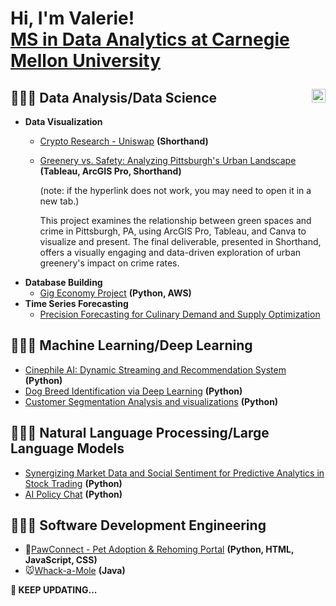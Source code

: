 <h1>Hi, I'm Valerie! <br/><a href="https://www.linkedin.com/in/jiayu-yuan/">MS in Data Analytics at Carnegie Mellon University</a>

[<img align="right" alt="JoshMadakor | LinkedIn" width="22px" src="https://cdn.jsdelivr.net/npm/simple-icons@v3/icons/linkedin.svg" />][linkedin]

[linkedin]: https://www.linkedin.com/in/jiayu-yuan/


<h2>👩🏻‍💻 Data Analysis/Data Science </h2>

- <b>Data Visualization</b>
  - [Crypto Research - Uniswap](https://valerieyuan-case-study-uniswap.shorthandstories.com/crypto-research-uniswap/) **(Shorthand)**
    
  - [Greenery vs. Safety: Analyzing Pittsburgh's Urban Landscape](https://preview.shorthand.com/Dd96hojCGLq1rWr6#group-section-Overview-0CBwLOfhK4) **(Tableau, ArcGIS Pro, Shorthand)**
    
    (note: if the hyperlink does not work, you may need to open it in a new tab.)
    
    This project examines the relationship between green spaces and crime in Pittsburgh, PA, using ArcGIS Pro, Tableau, and Canva to visualize and present. The final deliverable, presented in Shorthand, offers a visually engaging and data-driven exploration of urban greenery's impact on crime rates.
- <b>Database Building</b>
  - [Gig Economy Project](https://github.com/VaLeRiEe37/Gig-Economy-Project/blob/main/Database_InitialCreation) **(Python, AWS)**
- <b>Time Series Forecasting</b>
  - [Precision Forecasting for Culinary Demand and Supply Optimization](https://github.com/VaLeRiEe37/Precision-Forecasting-for-Culinary-Demand-and-Supply-Optimization)

<h2>👩🏻‍💻 Machine Learning/Deep Learning </h2>

  - [Cinephile AI: Dynamic Streaming and Recommendation System](https://github.com/VaLeRiEe37/Movie-Recommender-System/blob/main/README.md) **(Python)**
  - [Dog Breed Identification via Deep Learning](https://github.com/VaLeRiEe37/Dog-Breed-Identification-via-Deep-Learning) **(Python)**
  - [Customer Segmentation Analysis and visualizations](https://github.com/VaLeRiEe37/Customer-Segmentation-Analysis-and-visualizations/blob/main/customer-segmentation-hypothesis-testing-kmeans.ipynb) **(Python)**

<h2>👩🏻‍💻 Natural Language Processing/Large Language Models </h2>

  - [Synergizing Market Data and Social Sentiment for Predictive Analytics in Stock Trading](https://github.com/VaLeRiEe37/NLXLLM-portfolio/blob/main/individual_assignment/Report.pdf) **(Python)**
  - [AI Policy Chat](https://github.com/VaLeRiEe37/AIPolicyChatbot/blob/main/num_epoches%2Bpriming.ipynb) **(Python)**

<h2>👩🏻‍💻 Software Development Engineering </h2>

  - 🐶[PawConnect - Pet Adoption & Rehoming Portal](https://github.com/VaLeRiEe37/SDE/tree/main/PawConnect) **(Python, HTML, JavaScript, CSS)**
  - 🐭[Whack-a-Mole](https://github.com/VaLeRiEe37/SDE/blob/main/Game.java) **(Java)**

**🔨 KEEP UPDATING...**
